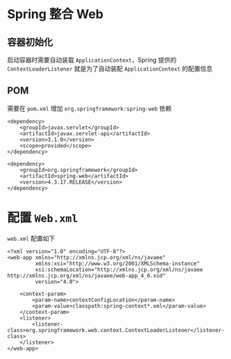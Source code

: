 # **Spring 整合 Web**

## **容器初始化**
启动容器时需要自动装载 `ApplicationContext`，Spring 提供的 `ContextLoaderListener` 就是为了自动装配 `ApplicationContext` 的配置信息

## **POM**
需要在 `pom.xml` 增加 `org.springframework:spring-web` 依赖
```
<dependency>
    <groupId>javax.servlet</groupId>
    <artifactId>javax.servlet-api</artifactId>
    <version>3.1.0</version>
    <scope>provided</scope>
</dependency>

<dependency>
    <groupId>org.springframework</groupId>
    <artifactId>spring-web</artifactId>
    <version>4.3.17.RELEASE</version>
</dependency>
```
# **配置 `Web.xml`**
`web.xml` 配置如下
```
<?xml version="1.0" encoding="UTF-8"?>
<web-app xmlns="http://xmlns.jcp.org/xml/ns/javaee"
         xmlns:xsi="http://www.w3.org/2001/XMLSchema-instance"
         xsi:schemaLocation="http://xmlns.jcp.org/xml/ns/javaee http://xmlns.jcp.org/xml/ns/javaee/web-app_4_0.xsd"
         version="4.0">

    <context-param>
        <param-name>contextConfigLocation</param-name>
        <param-value>classpath:spring-context*.xml</param-value>
    </context-param>
    <listener>
        <listener-class>org.springframework.web.context.ContextLoaderListener</listener-class>
    </listener>
</web-app>
```